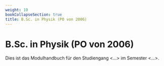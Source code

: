 ```yaml
---
weight: 10
bookCollapseSection: true
title: B.Sc. in Physik (PO von 2006)
---
```


# B.Sc. in Physik (PO von 2006)

Dies ist das Modulhandbuch für den Studiengang <…> im Semester <…>.

